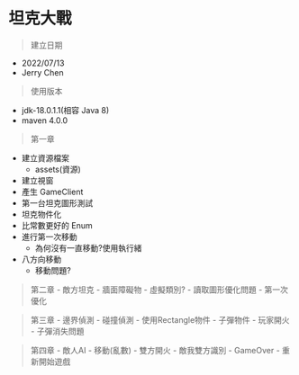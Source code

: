 # 坦克大戰

> 建立日期

- 2022/07/13
- Jerry Chen

> 使用版本

- jdk-18.0.1.1(相容 Java 8)
- maven 4.0.0

> 第一章
- 建立資源檔案
  - assets(資源)
- 建立視窗
- 產生 GameClient
- 第一台坦克圖形測試
- 坦克物件化
- 比常數更好的 Enum
- 進行第一次移動
  - 為何沒有一直移動?使用執行緒
- 八方向移動
  - 移動問題?

> 第二章
    - 敵方坦克
    - 牆面障礙物
    - 虛擬類別?
    - 讀取圖形優化問題
    - 第一次優化

> 第三章
    - 邊界偵測
    - 碰撞偵測
      - 使用Rectangle物件
    - 子彈物件
    - 玩家開火
    - 子彈消失問題

> 第四章
    - 敵人AI
      - 移動(亂數)
    - 雙方開火
      - 敵我雙方識別
    - GameOver
      - 重新開始遊戲